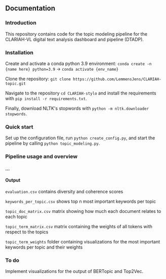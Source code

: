 ## Documentation

### Introduction

This repository contains code for the topic modeling pipeline for the CLARIAH-VL digital text analysis dashboard and pipeline (DTADP). 

### Installation

Create and activate a conda python 3.9 environment: ```conda create -n {name here} python=3.9``` -> ```conda activate {env_name}```

Clone the repository: ```git clone https://github.com/LemmensJens/CLARIAH-topic.git```

Navigate to the repository ```cd CLARIAH-stylo``` and install the requirements with ```pip install -r requirements.txt```. 

Finally, download NLTK's stopwords with ```python -m nltk.downloader stopwords```.

### Quick start
Set up the configuration file, run ```python create_config.py```, and start the pipeline by calling ```python topic_modeling.py```.

### Pipeline usage and overview

#### ... 

#### Output
```evaluation.csv``` contains diversity and coherence scores

```keywords_per_topic.csv``` shows top n most important keywords per topic

```topic_doc_matrix.csv``` matrix showing how much each document relates to each topic

```topic_term_matrix.csv``` matrix containing the weights of all tokens with respect to the topics

```topic_term_weights``` folder containing visualizations for the most important keywords per topic and their weights

### To do
Implement visualizations for the output of BERTopic and Top2Vec.

